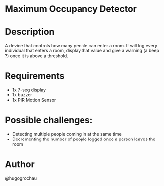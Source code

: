 # Maximum Occupancy Detector

# Description
A device that controls how many people can enter a room. It will log every individual that enters a room, display that value and give a warning (a beep ?) once it is above a threshold.

# Requirements
* 1x 7-seg display
* 1x buzzer
* 1x PIR Motion Sensor

# Possible challenges:
* Detecting multiple people coming in at the same time
* Decrementing the number of people logged once a person leaves the room

# Author
@hugogrochau


